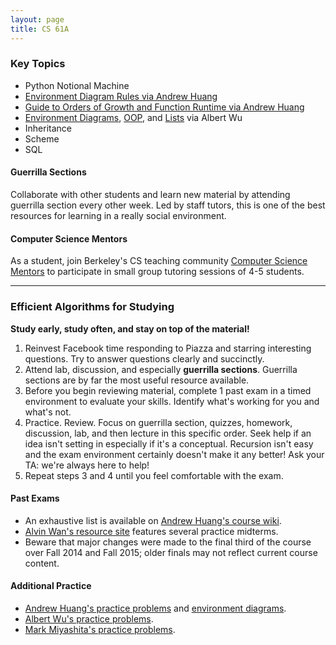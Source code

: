 ```yaml
---
layout: page
title: CS 61A
---
```


### Key Topics
- Python Notional Machine
- [Environment Diagram Rules via Andrew Huang](environment-diagrams)
- [Guide to Orders of Growth and Function Runtime via Andrew Huang](https://docs.google.com/document/d/1TxfKmM3MlH032hjSUh92I0kQDVcvmitTSzYObGMr8Bk/edit)
- [Environment Diagrams](http://albertwu.org/cs61a/notes/environments.html), [OOP](http://albertwu.org/cs61a/notes/oop.html), and [Lists](http://albertwu.org/cs61a/notes/indexing.html) via Albert Wu
- Inheritance
- Scheme
- SQL

#### Guerrilla Sections
Collaborate with other students and learn new material by attending guerrilla section every other week. Led by staff tutors, this is one of the best resources for learning in a really social environment.

#### Computer Science Mentors
As a student, join Berkeley's CS teaching community [Computer Science Mentors](http://csmentors.berkeley.edu/) to participate in small group tutoring sessions of 4-5 students.

- - - -

### Efficient Algorithms for Studying

**Study early, study often, and stay on top of the material!**

1. Reinvest Facebook time responding to Piazza and starring interesting questions. Try to answer questions clearly and succinctly.
2. Attend lab, discussion, and especially **guerrilla sections**. Guerrilla sections are by far the most useful resource available.
3. Before you begin reviewing material, complete 1 past exam in a timed environment to evaluate your skills. Identify what's working for you and what's not.
4. Practice. Review. Focus on guerrilla section, quizzes, homework, discussion, lab, and then lecture in this specific order. Seek help if an idea isn't setting in especially if it's a conceptual. Recursion isn't easy and the exam environment certainly doesn't make it any better! Ask your TA: we're always here to help!
5. Repeat steps 3 and 4 until you feel comfortable with the exam.

#### Past Exams
- An exhaustive list is available on [Andrew Huang's course wiki](https://www.ocf.berkeley.edu/~shidi/cs61a/wiki/Past_exams).
- [Alvin Wan's resource site](http://alvinwan.com/cs61a/) features several practice midterms.
- Beware that major changes were made to the final third of the course over Fall 2014 and Fall 2015; older finals may not reflect current course content.

#### Additional Practice
- [Andrew Huang's practice problems](https://www.ocf.berkeley.edu/~shidi/cs61a/wiki/Practice_problems) and [environment diagrams](https://drive.google.com/a/berkeley.edu/file/d/0B9f1uNGYHmJ9UW8zZzREQmFtRU0/view).
- [Albert Wu's practice problems](http://albertwu.org/cs61a/).
- [Mark Miyashita's practice problems](http://markmiyashita.com/cs61a/practice/).
